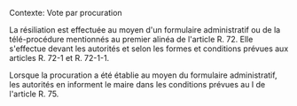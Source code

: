 Contexte: Vote par procuration

La résiliation est effectuée au moyen d'un formulaire administratif ou de la télé-procédure mentionnés au premier alinéa de l'article R. 72. Elle s'effectue devant les autorités et selon les formes et conditions prévues aux articles R. 72-1 et R. 72-1-1.

Lorsque la procuration a été établie au moyen du formulaire administratif, les autorités en informent le maire dans les conditions prévues au I de l'article R. 75.